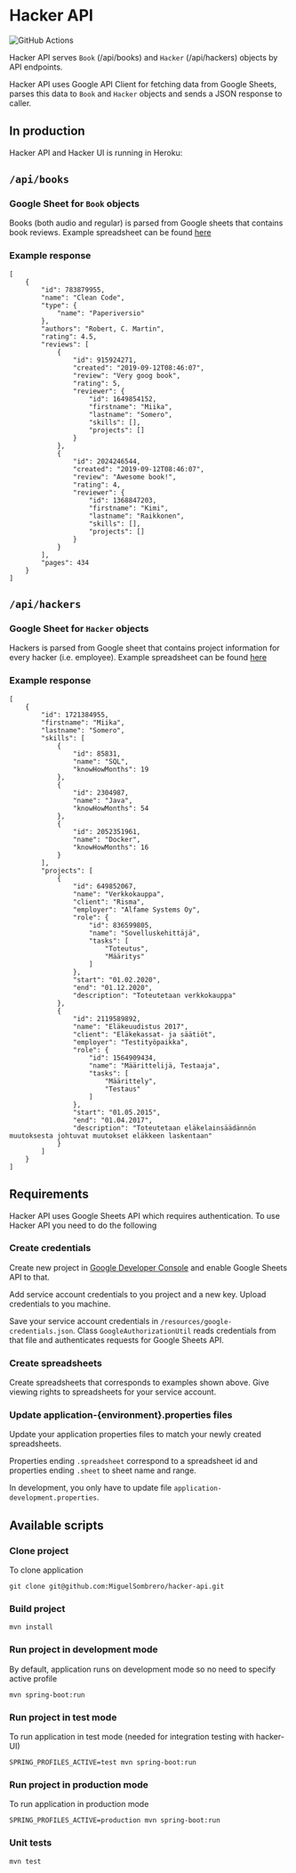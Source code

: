 # Hacker API

![GitHub Actions](https://github.com/MiguelSombrero/hacker-api/workflows/Java%20CI%20with%20Maven/badge.svg)

Hacker API serves `Book` (/api/books) and `Hacker` (/api/hackers) objects by API endpoints.

Hacker API uses Google API Client for fetching data from Google Sheets, parses this data to `Book` and `Hacker` objects and sends a JSON response to caller.  

## In production

Hacker API and Hacker UI is running in Heroku:


## `/api/books`

### Google Sheet for `Book` objects

Books (both audio and regular) is parsed from Google sheets that contains book reviews.
Example spreadsheet can be found [here](https://docs.google.com/spreadsheets/d/1iken0UPCQ9jHCkJxeRzZRIA8T7PBVZ9Fo4FrclE0pVs/edit#gid=483319555)

### Example response

    [
        {
            "id": 783879955,
            "name": "Clean Code",
            "type": {
                "name": "Paperiversio"
            },
            "authors": "Robert, C. Martin",
            "rating": 4.5,
            "reviews": [
                {
                    "id": 915924271,
                    "created": "2019-09-12T08:46:07",
                    "review": "Very goog book",
                    "rating": 5,
                    "reviewer": {
                        "id": 1649854152,
                        "firstname": "Miika",
                        "lastname": "Somero",
                        "skills": [],
                        "projects": []
                    }
                },
                {
                    "id": 2024246544,
                    "created": "2019-09-12T08:46:07",
                    "review": "Awesome book!",
                    "rating": 4,
                    "reviewer": {
                        "id": 1368847203,
                        "firstname": "Kimi",
                        "lastname": "Raikkonen",
                        "skills": [],
                        "projects": []
                    }
                }
            ],
            "pages": 434
        }
    ]
    
## `/api/hackers`

### Google Sheet for `Hacker` objects

Hackers is parsed from Google sheet that contains project information for every hacker (i.e. employee).
Example spreadsheet can be found [here](https://docs.google.com/spreadsheets/d/13hvpwT57SZ7MpnsTlNVLJmmSzfYbgntTwypWdcNLV34/edit#gid=0)

### Example response

    [
        {
            "id": 1721384955,
            "firstname": "Miika",
            "lastname": "Somero",
            "skills": [
                {
                    "id": 85831,
                    "name": "SQL",
                    "knowHowMonths": 19
                },
                {
                    "id": 2304987,
                    "name": "Java",
                    "knowHowMonths": 54
                },
                {
                    "id": 2052351961,
                    "name": "Docker",
                    "knowHowMonths": 16
                }
            ],
            "projects": [
                {
                    "id": 649852067,
                    "name": "Verkkokauppa",
                    "client": "Risma",
                    "employer": "Alfame Systems Oy",
                    "role": {
                        "id": 836599805,
                        "name": "Sovelluskehittäjä",
                        "tasks": [
                            "Toteutus",
                            "Määritys"
                        ]
                    },
                    "start": "01.02.2020",
                    "end": "01.12.2020",
                    "description": "Toteutetaan verkkokauppa"
                },
                {
                    "id": 2119589892,
                    "name": "Eläkeuudistus 2017",
                    "client": "Eläkekassat- ja säätiöt",
                    "employer": "Testityöpaikka",
                    "role": {
                        "id": 1564909434,
                        "name": "Määrittelijä, Testaaja",
                        "tasks": [
                            "Määrittely",
                            "Testaus"
                        ]
                    },
                    "start": "01.05.2015",
                    "end": "01.04.2017",
                    "description": "Toteutetaan eläkelainsäädännön muutoksesta johtuvat muutokset eläkkeen laskentaan"
                }
            ]
        }
    ]

## Requirements

Hacker API uses Google Sheets API which requires authentication. To use Hacker API you need to do the following

### Create credentials

Create new project in [Google Developer Console](https://console.developers.google.com/) and enable Google Sheets API to that.

Add service account credentials to you project and a new key. Upload credentials to you machine.

Save your service account credentials in `/resources/google-credentials.json`.
Class `GoogleAuthorizationUtil` reads credentials from that file and authenticates requests for Google Sheets API.

### Create spreadsheets

Create spreadsheets that corresponds to examples shown above.
Give viewing rights to spreadsheets for your service account.

### Update application-{environment}.properties files

Update your application properties files to match your newly created spreadsheets.

Properties ending `.spreadsheet` correspond to a spreadsheet id and properties ending `.sheet` to sheet name and range.

In development, you only have to update file `application-development.properties`.

## Available scripts

### Clone project

To clone application

    git clone git@github.com:MiguelSombrero/hacker-api.git

### Build project

    mvn install
    
### Run project in development mode

By default, application runs on development mode so no need to specify active profile

    mvn spring-boot:run

### Run project in test mode

To run application in test mode (needed for integration testing with hacker-UI)

    SPRING_PROFILES_ACTIVE=test mvn spring-boot:run
    
### Run project in production mode

To run application in production mode

    SPRING_PROFILES_ACTIVE=production mvn spring-boot:run

### Unit tests

    mvn test
